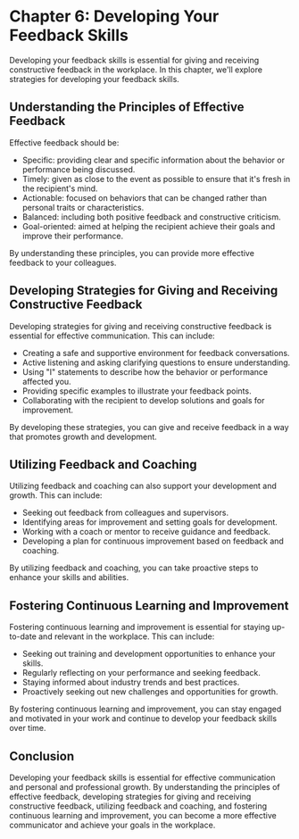 Chapter 6: Developing Your Feedback Skills
==========================================

Developing your feedback skills is essential for giving and receiving constructive feedback in the workplace. In this chapter, we'll explore strategies for developing your feedback skills.

Understanding the Principles of Effective Feedback
--------------------------------------------------

Effective feedback should be:

* Specific: providing clear and specific information about the behavior or performance being discussed.
* Timely: given as close to the event as possible to ensure that it's fresh in the recipient's mind.
* Actionable: focused on behaviors that can be changed rather than personal traits or characteristics.
* Balanced: including both positive feedback and constructive criticism.
* Goal-oriented: aimed at helping the recipient achieve their goals and improve their performance.

By understanding these principles, you can provide more effective feedback to your colleagues.

Developing Strategies for Giving and Receiving Constructive Feedback
--------------------------------------------------------------------

Developing strategies for giving and receiving constructive feedback is essential for effective communication. This can include:

* Creating a safe and supportive environment for feedback conversations.
* Active listening and asking clarifying questions to ensure understanding.
* Using "I" statements to describe how the behavior or performance affected you.
* Providing specific examples to illustrate your feedback points.
* Collaborating with the recipient to develop solutions and goals for improvement.

By developing these strategies, you can give and receive feedback in a way that promotes growth and development.

Utilizing Feedback and Coaching
-------------------------------

Utilizing feedback and coaching can also support your development and growth. This can include:

* Seeking out feedback from colleagues and supervisors.
* Identifying areas for improvement and setting goals for development.
* Working with a coach or mentor to receive guidance and feedback.
* Developing a plan for continuous improvement based on feedback and coaching.

By utilizing feedback and coaching, you can take proactive steps to enhance your skills and abilities.

Fostering Continuous Learning and Improvement
---------------------------------------------

Fostering continuous learning and improvement is essential for staying up-to-date and relevant in the workplace. This can include:

* Seeking out training and development opportunities to enhance your skills.
* Regularly reflecting on your performance and seeking feedback.
* Staying informed about industry trends and best practices.
* Proactively seeking out new challenges and opportunities for growth.

By fostering continuous learning and improvement, you can stay engaged and motivated in your work and continue to develop your feedback skills over time.

Conclusion
----------

Developing your feedback skills is essential for effective communication and personal and professional growth. By understanding the principles of effective feedback, developing strategies for giving and receiving constructive feedback, utilizing feedback and coaching, and fostering continuous learning and improvement, you can become a more effective communicator and achieve your goals in the workplace.
